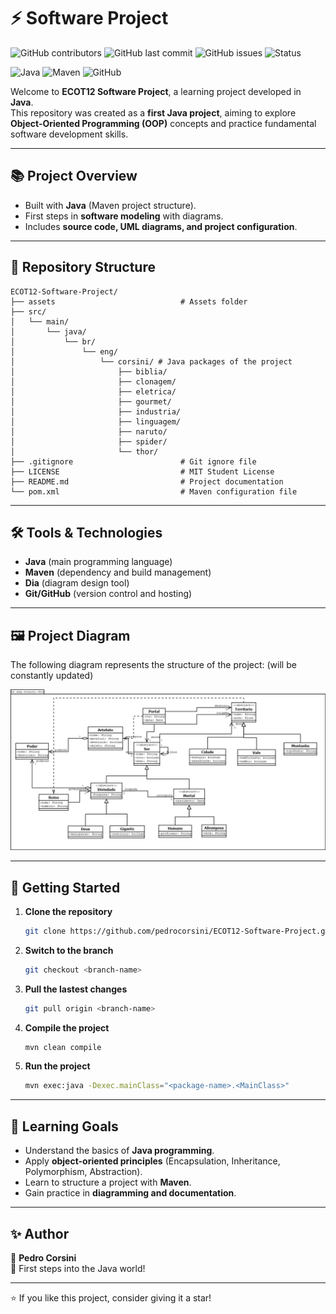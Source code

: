 # ⚡ Software Project

![GitHub contributors](https://img.shields.io/github/contributors/pedrocorsini/ecot12?style=for-the-badge)
![GitHub last commit](https://img.shields.io/github/last-commit/pedrocorsini/ecot12?style=for-the-badge)
![GitHub issues](https://img.shields.io/github/issues/pedrocorsini/ecot12?style=for-the-badge)
![Status](https://img.shields.io/badge/status-learning-blue?style=for-the-badge)

![Java](https://img.shields.io/badge/Java-ED8B00?style=for-the-badge&logo=openjdk&logoColor=white)
![Maven](https://img.shields.io/badge/Maven-C71A36?style=for-the-badge&logo=apache-maven&logoColor=white)
![GitHub](https://img.shields.io/badge/GitHub-100000?style=for-the-badge&logo=github&logoColor=white)

Welcome to **ECOT12 Software Project**, a learning project developed in **Java**.  
This repository was created as a **first Java project**, aiming to explore **Object-Oriented Programming (OOP)** concepts and practice fundamental software development skills. 

---

## 📚 Project Overview

- Built with **Java** (Maven project structure).
- First steps in **software modeling** with diagrams.
- Includes **source code, UML diagrams, and project configuration**.

---

## 📂 Repository Structure

```plaintext
ECOT12-Software-Project/
├── assets                            # Assets folder
├── src/
│   └── main/
│       └── java/
│           └── br/
│               └── eng/
│                   └── corsini/ # Java packages of the project
│                       ├── biblia/
│                       ├── clonagem/
│                       ├── eletrica/ 
│                       ├── gourmet/    
│                       ├── industria/
│                       ├── linguagem/
│                       ├── naruto/
│                       ├── spider/
│                       └── thor/   
├── .gitignore                        # Git ignore file
├── LICENSE                           # MIT Student License
├── README.md                         # Project documentation
└── pom.xml                           # Maven configuration file

```

---

## 🛠️ Tools & Technologies

- **Java** (main programming language)
- **Maven** (dependency and build management)
- **Dia** (diagram design tool)
- **Git/GitHub** (version control and hosting)

---

## 🖼️ Project Diagram

The following diagram represents the structure of the project: (will be constantly updated)

<img src="assets/thor-verse-diagram.png" alt="thor-verse">

---

## 🚀 Getting Started

1. **Clone the repository**  
   ```bash
   git clone https://github.com/pedrocorsini/ECOT12-Software-Project.git
   ```
2. **Switch to the branch**
   ```bash
   git checkout <branch-name>
   ```
3. **Pull the lastest changes**
   ```bash
   git pull origin <branch-name>
   ```
4. **Compile the project**
   ```bash
   mvn clean compile
   ```
5. **Run the project**
   ```bash
   mvn exec:java -Dexec.mainClass="<package-name>.<MainClass>"
   ```

---

## 🎯 Learning Goals

- Understand the basics of **Java programming**.
- Apply **object-oriented principles** (Encapsulation, Inheritance, Polymorphism, Abstraction).
- Learn to structure a project with **Maven**.
- Gain practice in **diagramming and documentation**.

---

## ✨ Author

👤 **Pedro Corsini**  
📌 First steps into the Java world!

---

⭐ If you like this project, consider giving it a star!  
